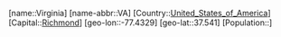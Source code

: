 ﻿---
location: [37.541,-77.4329]
type: State
tags:
- geo/State


SpocWebEntityId: 36072
isDeleted: false
confidential: public

---
[name::Virginia]
[name-abbr::VA]
[Country::[United_States_of_America](geo/Continent/North-America/United_States_of_America.md)]
[Capital::[Richmond](geo/Continent/North-America/United_States_of_America/Virginia/Richmond.md)]
[geo-lon::-77.4329]
[geo-lat::37.541]
[Population::]

